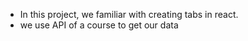 - In this project, we familiar with creating tabs in react.
- we use API of a course to get our data
